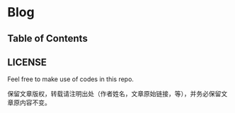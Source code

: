 # Blog

## Table of Contents


## LICENSE

Feel free to make use of codes in this repo.

保留文章版权，转载请注明出处（作者姓名，文章原始链接，等），并务必保留文章原内容不变。
